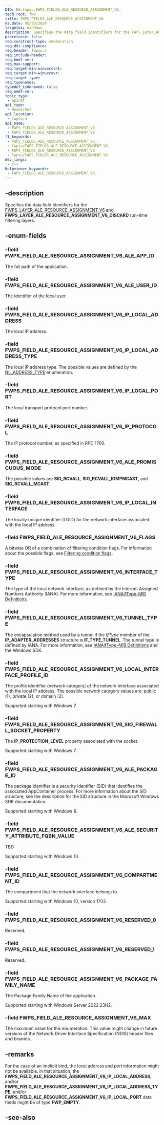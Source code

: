 ```yaml
---
UID: NE:fwpsu.FWPS_FIELDS_ALE_RESOURCE_ASSIGNMENT_V6_
tech.root: fwp
title: FWPS_FIELDS_ALE_RESOURCE_ASSIGNMENT_V6
ms.date: 05/30/2024
targetos: Windows
description: Specifies the data field identifiers for the FWPS_LAYER_ALE_RESOURCE_ASSIGNMENT_V6 and FWPS_LAYER_ALE_RESOURCE_ASSIGNMENT_V6_DISCARD run-time filtering layers.
prerelease: false
req.construct-type: enumeration
req.ddi-compliance: 
req.header: fwpsu.h
req.include-header: 
req.kmdf-ver: 
req.max-support: 
req.target-min-winverclnt: 
req.target-min-winversvr: 
req.target-type: 
req.typenames: 
typedef_isUnnamed: false
req.umdf-ver: 
topic_type:
 - apiref
api_type:
 - HeaderDef
api_location:
 - fwpsu.h
api_name:
 - FWPS_FIELDS_ALE_RESOURCE_ASSIGNMENT_V6_
 - FWPS_FIELDS_ALE_RESOURCE_ASSIGNMENT_V6
f1_keywords:
 - FWPS_FIELDS_ALE_RESOURCE_ASSIGNMENT_V6_
 - fwpsu/FWPS_FIELDS_ALE_RESOURCE_ASSIGNMENT_V6_
 - FWPS_FIELDS_ALE_RESOURCE_ASSIGNMENT_V6
 - fwpsu/FWPS_FIELDS_ALE_RESOURCE_ASSIGNMENT_V6
dev_langs:
 - c++
helpviewer_keywords:
 - FWPS_FIELDS_ALE_RESOURCE_ASSIGNMENT_V6_
---
```


## -description

Specifies the data field identifiers for the [FWPS_LAYER_ALE_RESOURCE_ASSIGNMENT_V6](./ne-fwpsu-fwps_builtin_layers.md) and **FWPS_LAYER_ALE_RESOURCE_ASSIGNMENT_V6_DISCARD** run-time filtering layers.

## -enum-fields

### -field FWPS_FIELD_ALE_RESOURCE_ASSIGNMENT_V6_ALE_APP_ID

The full path of the application.

### -field FWPS_FIELD_ALE_RESOURCE_ASSIGNMENT_V6_ALE_USER_ID

The identifier of the local user.

### -field FWPS_FIELD_ALE_RESOURCE_ASSIGNMENT_V6_IP_LOCAL_ADDRESS

The local IP address.

### -field FWPS_FIELD_ALE_RESOURCE_ASSIGNMENT_V6_IP_LOCAL_ADDRESS_TYPE

The local IP address type. The possible values are defined by the [NL_ADDRESS_TYPE](/windows/win32/api/nldef/ne-nldef-nl_address_type) enumeration.

### -field FWPS_FIELD_ALE_RESOURCE_ASSIGNMENT_V6_IP_LOCAL_PORT

The local transport protocol port number.

### -field FWPS_FIELD_ALE_RESOURCE_ASSIGNMENT_V6_IP_PROTOCOL

The IP protocol number, as specified in RFC 1700.

### -field FWPS_FIELD_ALE_RESOURCE_ASSIGNMENT_V6_ALE_PROMISCUOUS_MODE

The possible values are **SIO_RCVALL**, **SIO_RCVALL_IGMPMCAST**, and **SIO_RCVALL_MCAST**.

### -field FWPS_FIELD_ALE_RESOURCE_ASSIGNMENT_V6_IP_LOCAL_INTERFACE

The locally unique identifier (LUID) for the network interface associated with the local IP address.

### -field FWPS_FIELD_ALE_RESOURCE_ASSIGNMENT_V6_FLAGS

A bitwise OR of a combination of filtering condition flags. For information about the possible
flags, see [Filtering condition flags](/windows-hardware/drivers/network/filtering-condition-flags).

### -field FWPS_FIELD_ALE_RESOURCE_ASSIGNMENT_V6_INTERFACE_TYPE

The type of the local network interface, as defined by the Internet Assigned Numbers Authority
(IANA). For more information, see
[IANAifType-MIB Definitions](https://www.iana.org/assignments/ianaiftype-mib/ianaiftype-mib).

### -field FWPS_FIELD_ALE_RESOURCE_ASSIGNMENT_V6_TUNNEL_TYPE

The encapsulation method used by a tunnel if the
*IfType* member of the **IP_ADAPTER_ADDRESSES** structure is **IF_TYPE_TUNNEL**. The tunnel type is defined
by IANA. For more information, see
[IANAifType-MIB Definitions](https://www.iana.org/assignments/ianaiftype-mib/ianaiftype-mib) and the
Windows SDK.

### -field FWPS_FIELD_ALE_RESOURCE_ASSIGNMENT_V6_LOCAL_INTERFACE_PROFILE_ID

The profile identifier (network category) of the network interface associated with the local IP
address. The possible network category values are: public (1), private (2), or domain (3).

Supported starting with Windows 7.

### -field FWPS_FIELD_ALE_RESOURCE_ASSIGNMENT_V6_SIO_FIREWALL_SOCKET_PROPERTY

The **IP_PROTECTION_LEVEL** property associated with the socket.

Supported starting with Windows 7.

### -field FWPS_FIELD_ALE_RESOURCE_ASSIGNMENT_V6_ALE_PACKAGE_ID

The package identifier is a security identifier (SID) that identifies the associated AppContainer process. For more information about the SID structure, see the description for the SID structure in the Microsoft Windows SDK documentation.

Supported starting with Windows 8.

### -field FWPS_FIELD_ALE_RESOURCE_ASSIGNMENT_V6_ALE_SECURITY_ATTRIBUTE_FQBN_VALUE

TBD

Supported starting with Windows 10.

### -field FWPS_FIELD_ALE_RESOURCE_ASSIGNMENT_V6_COMPARTMENT_ID

The compartment that the network interface belongs to.

Supported starting with Windows 10, version 1703.

### -field FWPS_FIELD_ALE_RESOURCE_ASSIGNMENT_V6_RESERVED_0

Reserved.

### -field FWPS_FIELD_ALE_RESOURCE_ASSIGNMENT_V6_RESERVED_1

Reserved.

### -field FWPS_FIELD_ALE_RESOURCE_ASSIGNMENT_V6_PACKAGE_FAMILY_NAME

The Package Family Name of the application.

Supported starting with Windows Server 2022 23H2.

### -field FWPS_FIELD_ALE_RESOURCE_ASSIGNMENT_V6_MAX

The maximum value for this enumeration. This value might change in future versions of the Network Driver Interface Specification (NDIS) header files and binaries.

## -remarks

For the case of an implicit bind, the local address and port information might not be available. In that situation, the **FWPS_FIELD_ALE_RESOURCE_ASSIGNMENT_V6_IP_LOCAL_ADDRESS**, and/or **FWPS_FIELD_ALE_RESOURCE_ASSIGNMENT_V6_IP_LOCAL_ADDRESS_TYPE**, and/or **FWPS_FIELD_ALE_RESOURCE_ASSIGNMENT_V6_IP_LOCAL_PORT** data fields might be of type **FWP_EMPTY**.

## -see-also
